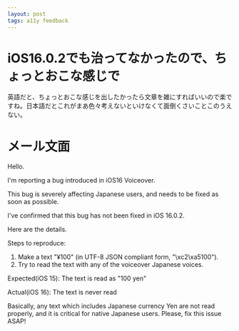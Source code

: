 ```yaml
---
layout: post
tags: a11y feedback
---
```


# iOS16.0.2でも治ってなかったので、ちょっとおこな感じで

英語だと、ちょっとおこな感じを出したかったら文章を雑にすればいいので楽ですね。日本語だとこれがまあ色々考えないといけなくて面倒くさいことこのうえない。

# メール文面

Hello. 

I'm reporting a bug introduced in iOS16 Voiceover. 

This bug is severely affecting Japanese users, and needs to be fixed as soon as possible. 

I've confirmed that this bug has not been fixed in iOS 16.0.2. 

Here are the details. 

Steps to reproduce: 

1. Make a text "¥100" (in UTF-8 JSON compliant form, "\xc2\xa5100"). 
2. Try to read the text with any of the voiceover Japanese voices. 

Expected(iOS 15): The text is read as "100 yen" 

Actual(iOS 16): The text is never read 

Basically, any text which includes Japanese currency Yen are not read properly, and it is critical for native Japanese users. Please, fix this issue ASAP! 
